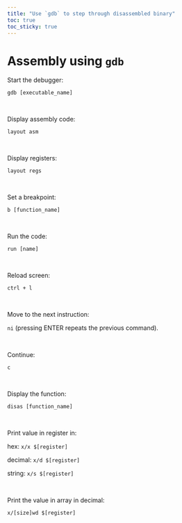 ```yaml
---
title: "Use `gdb` to step through disassembled binary"
toc: true
toc_sticky: true
---
```


# Assembly using `gdb`

Start the debugger:

`gdb [executable_name]`

<br>

Display assembly code:

`layout asm`

<br>

Display registers:

`layout regs`

<br>

Set a breakpoint:

`b [function_name]`

<br>

Run the code:

`run [name]`

<br>

Reload screen:

`ctrl + l`

<br>

Move to the next instruction:

`ni` (pressing ENTER repeats the previous command).

<br>

Continue:

`c`

<br>

Display the function:

`disas [function_name]`

<br>

Print value in register in:

hex: `x/x $[register]`

decimal: `x/d $[register]`

string: `x/s $[register]`

<br>

Print the value in array in decimal:

`x/[size]wd $[register]`

<br>





